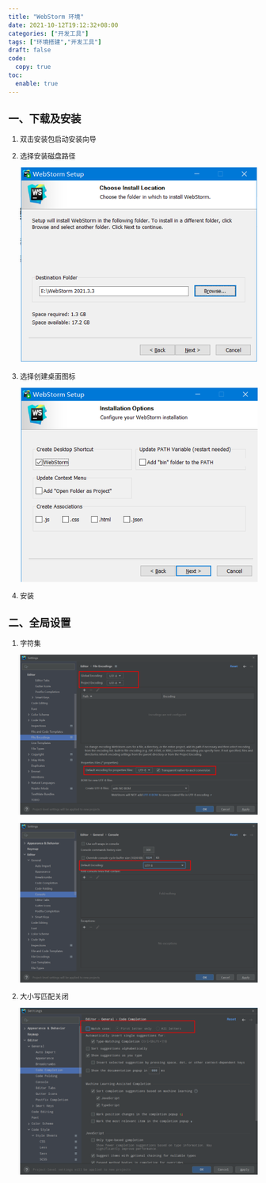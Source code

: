 ```yaml
---
title: "WebStorm 环境"
date: 2021-10-12T19:12:32+08:00
categories: ["开发工具"]
tags: ["环境搭建","开发工具"]
draft: false
code:
  copy: true
toc:
  enable: true
---
```


## 一、下载及安装

1. 双击安装包启动安装向导

2. 选择安装磁盘路径

   ![image-20220331091117580](../images/image-20220331091117580.png)

3. 选择创建桌面图标

   ![image-20220331091212911](../images/image-20220331091212911.png)

4. 安装

## 二、全局设置

1. 字符集

   ![image-20220331092835965](../images/image-20220331092835965.png)

   ![image-20220331092943221](../images/image-20220331092943221.png)

2. 大小写匹配关闭

   ![image-20220331093423023](../images/image-20220331093423023.png)